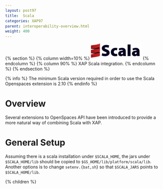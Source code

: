 ```yaml
---
layout: post97
title:  Scala
categories: XAP97
parent: interoperability-overview.html
weight: 400
---
```



{% section %}
{% column width=10% %}
![scala-logo.jpg](/attachment_files/scala-logo.jpg)
{% endcolumn %}
{% column 90% %}
XAP Scala integration.
{% endcolumn %}
{% endsection %}

{% info %}
The minimum Scala version required in order to use the Scala Openspaces extension is 2.10
{% endinfo %}

# Overview

Several extensions to OpenSpaces API have been introduced to provide a more natural way of combining Scala with XAP.

# General Setup

Assuming there is a scala installation under `$SCALA_HOME`, the jars under `$SCALA_HOME/lib` should be copied to `$GS_HOME/lib/platform/scala/lib`.
Another options is to change `setenv.{bat,sh`} so that `$SCALA_JARS` points to `$SCALA_HOME/lib`.

{% children %}
